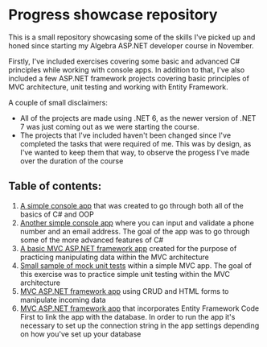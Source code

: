 # Progress showcase repository

This is a small repository showcasing some of the skills I've picked up and honed since starting my Algebra ASP.NET developer course in November.

Firstly, I've included exercises covering some basic and advanced C# principles while working with console apps. In addition to that, I've also included a few ASP.NET framework projects covering basic principles of MVC architecture, unit testing and working with Entity Framework.

A couple of small disclaimers: 
- All of the projects are made using .NET 6, as the newer version of .NET 7 was just coming out as we were starting the course.
- The projects that I've included haven't been changed since I've completed the tasks that were required of me. This was by design, as I've wanted to keep them that way, to observe the progess I've made over the duration of the course 

## Table of contents:
1. [A simple console app](https://github.com/BKrizanec/practice_repository/tree/main/Simple%20Input%20Console%20App) that was created to go through both all of the basics of C# and OOP 
2. [Another simple console app](https://github.com/BKrizanec/practice_repository/tree/main/Another%20Simple%20Console%20App) where you can input and validate a phone number and an email address. The goal of the app was to go through some of the more advanced features of C#
3. [A basic MVC ASP.NET framework app](https://github.com/BKrizanec/practice_repository/tree/main/Basic%20ASP.NET%20MVC) created for the purpose of practicing manipulating data within the MVC architecture
4. [Small sample of mock unit tests](https://github.com/BKrizanec/practice_repository/tree/main/Unit%20testing) within a simple MVC app. The goal of this exercise was to practice simple unit testing within the MVC architecture
5. [MVC ASP.NET framework app](https://github.com/BKrizanec/practice_repository/tree/main/CRUD%20practice) using CRUD and HTML forms to manipulate incoming data
6. [MVC ASP.NET framework app](https://github.com/BKrizanec/practice_repository/tree/main/Entity%20Framework%20and%20MVC) that incorporates Entity Framework Code First to link the app with the database. In order to run the app it's necessary to set up the connection string in the app settings depending on how you've set up your database
